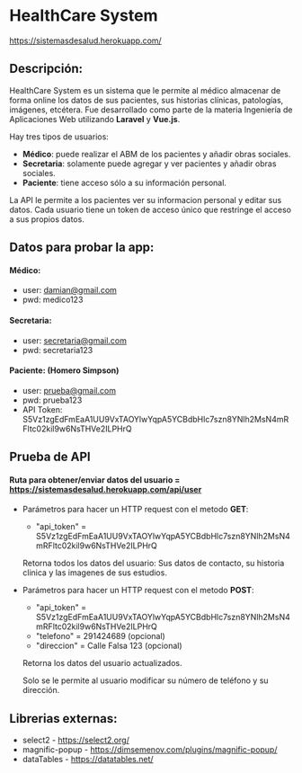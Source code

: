 # HealthCare System

https://sistemasdesalud.herokuapp.com/

## Descripción:
HealthCare System es un sistema que le permite al médico almacenar de forma online los datos de sus pacientes, sus historias clínicas, patologías, imágenes, etcétera. Fue desarrollado como parte de la materia Ingeniería de Aplicaciones Web utilizando **Laravel** y **Vue.js**.

Hay tres tipos de usuarios: 
-   **Médico**: puede realizar el ABM de los pacientes y añadir obras sociales.
-   **Secretaria**: solamente puede agregar y ver pacientes y añadir obras sociales.
-   **Paciente**: tiene acceso sólo a su información personal.

La API le permite a los pacientes ver su informacion personal y editar sus datos. Cada usuario tiene un token de acceso único que restringe el acceso a sus propios datos.


## Datos para probar la app:

#### Médico:
* user: damian@gmail.com
* pwd: medico123

#### Secretaria:
* user: secretaria@gmail.com
* pwd: secretaria123

#### Paciente: (Homero Simpson)
* user: prueba@gmail.com
* pwd: prueba123
* API Token: S5Vz1zgEdFmEaA1UU9VxTAOYlwYqpA5YCBdbHlc7szn8YNlh2MsN4mRFltc02kil9w6NsTHVe2ILPHrQ

## Prueba de API

#### Ruta para obtener/enviar datos del usuario = https://sistemasdesalud.herokuapp.com/api/user

* Parámetros para hacer un HTTP request con el metodo **GET**:
    * "api_token" = S5Vz1zgEdFmEaA1UU9VxTAOYlwYqpA5YCBdbHlc7szn8YNlh2MsN4mRFltc02kil9w6NsTHVe2ILPHrQ

    Retorna todos los datos del usuario: Sus datos de contacto, su historia clinica y las imagenes de sus estudios.

* Parámetros para hacer un HTTP request con el metodo **POST**:
    * "api_token" = S5Vz1zgEdFmEaA1UU9VxTAOYlwYqpA5YCBdbHlc7szn8YNlh2MsN4mRFltc02kil9w6NsTHVe2ILPHrQ
    * "telefono" = 291424689 (opcional)
    * "direccion" = Calle Falsa 123 (opcional)
    
    Retorna los datos del usuario actualizados.
    
    Solo se le permite al usuario modificar su número de teléfono y su dirección.
       
## Librerias externas:

* select2 - https://select2.org/
* magnific-popup - https://dimsemenov.com/plugins/magnific-popup/
* dataTables - https://datatables.net/

